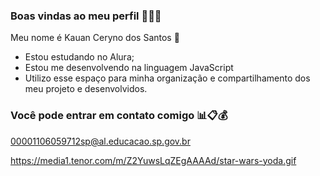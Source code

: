 ### Boas vindas ao meu perfil 💸💸💸

Meu nome é Kauan Ceryno dos Santos 🖕

- Estou estudando no Alura;
- Estou me desenvolvendo na linguagem JavaScript
- Utilizo esse espaço para minha organização e compartilhamento dos meu projeto e desenvolvidos.

### Você pode entrar em contato comigo 📊📋💰

00001106059712sp@al.educacao.sp.gov.br

https://media1.tenor.com/m/Z2YuwsLqZEgAAAAd/star-wars-yoda.gif
